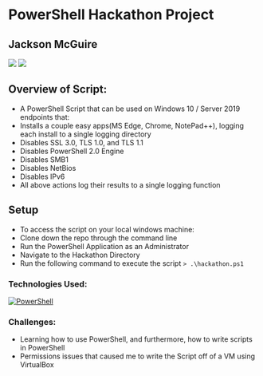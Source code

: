 # PowerShell Hackathon Project

## Jackson McGuire 

[<img src="https://img.shields.io/badge/LinkedIn-jackson--mcguire-informational?style=for-the-badge&labelColor=black&logo=linkedin&logoColor=0077b5&&color=0FBBD6"/>][linkedin2]
[<img src="https://img.shields.io/badge/Github-jacksonmcguire-informational?style=for-the-badge&labelColor=black&logo=github&color=8B0BD5"/>][github2]

<!--Personal Definitions -->
[linkedin2]: https://www.linkedin.com/in/jackson-m-66297b204/
[github2]: https://github.com/Jacksonmcguire


## Overview of Script:	
  * A PowerShell Script that can be used on Windows 10 / Server 2019 endpoints that:
  * Installs a couple easy apps(MS Edge, Chrome, NotePad++), logging each install to a single logging directory  
  * Disables SSL 3.0, TLS 1.0, and TLS 1.1
  * Disables PowerShell 2.0 Engine
  * Disables SMB1
  * Disables NetBios
  * Disables IPv6
  * All above actions log their results to a single logging function 

## Setup
* To access the script on your local windows machine:
* Clone down the repo through the command line
* Run the PowerShell Application as an Administrator
* Navigate to the Hackathon Directory
* Run the following command to execute the script ```> .\hackathon.ps1```

### Technologies Used:
[![PowerShell](https://upload.wikimedia.org/wikipedia/commons/2/2f/PowerShell_5.0_icon.png)](https://docs.microsoft.com/en-us/powershell/)

### Challenges:
 * Learning how to use PowerShell, and furthermore, how to write scripts in PowerShell
 * Permissions issues that caused me to write the Script off of a VM using VirtualBox

